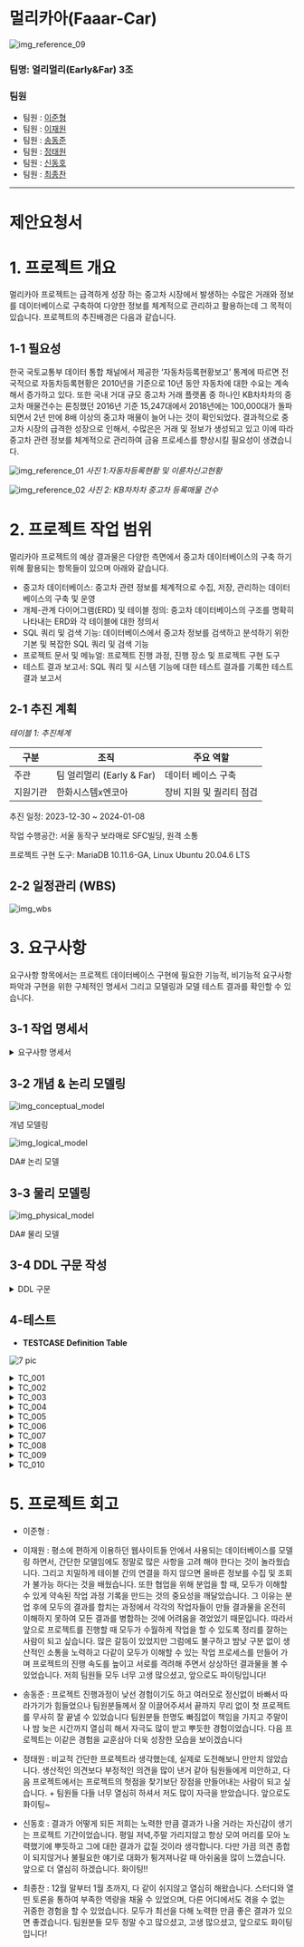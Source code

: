 # 멀리카아(Faaar-Car)

![img_reference_09](https://github.com/beyond-sw-camp/be04-1st-EarlyFar-FaaarCar/blob/e7fe4e7cb4a1f53f0d6050c2820bd6c73bfb1758/image/%EB%A9%80%EB%A6%AC%EC%B9%B4%EC%95%84.png)

### 팀명: 얼리멀리(Early&amp;Far) 3조
### 팀원
- 팀원 : [이준형](https://github.com/jhlee6515)
- 팀원 : [이재원](https://github.com/jlee38266)
- 팀원 : [송동준](https://github.com/dongjunsong)
- 팀원 : [정태원](https://github.com/t4e1)
- 팀원 : [신동호](https://github.com/letsplaycoding)
- 팀원 : [최종찬](https://github.com/CJC0512)

---

# 제안요청서

# 1. 프로젝트 개요

멀리카아 프로젝트는 급격하게 성장 하는 중고차 시장에서 발생하는 수많은 거래와 정보를 데이터베이스로 구축하여 다양한 정보를 체계적으로 관리하고 활용하는데 그 목적이 있습니다. 프로젝트의 추진배경은 다음과 같습니다.

## 1-1 필요성

한국 국토교통부 데이터 통합 채널에서 제공한 ‘자동차등록현황보고’ 통계에 따르면 전국적으로 자동차등록현황은 2010년을 기준으로 10년 동안 자동차에 대한 수요는 계속해서 증가하고 있다. 또한 국내 거대 규모 중고차 거래 플랫폼 중 하나인 KB차차차의 중고차 매물건수는 론칭했던 2016년 기준 15,247대에서 2018년에는 100,000대가 돌파되면서 2년 만에 8배 이상의 중고차 매물이 늘어 나는 것이 확인되었다. 결과적으로 중고차 시장의 급격한 성장으로 인해서, 수많은은 거래 및 정보가 생성되고 있고 이에 따라 중고차 관련 정보를 체계적으로 관리하여 금융 프로세스를 향상시킬 필요성이 생겼습니다.

![img_reference_01](https://github.com/beyond-sw-camp/be04-1st-EarlyFar-FaaarCar/assets/45275759/008288ed-4294-488f-9010-7a8689ad5ad9)
                                  *사진 1:자동차등록현황 및 이륜차신고현황*

![img_reference_02](https://github.com/beyond-sw-camp/be04-1st-EarlyFar-FaaarCar/assets/45275759/82be86db-5b9f-491a-a15b-83dd63bf48fd)
                                     *사진 2: KB차차차 중고차 등록매물 건수*

# 2. 프로젝트 작업 범위

멀리카아 프로젝트의 예상 결과물은 다양한 측면에서 중고차 데이터베이스의 구축 하기 위해 활용되는 항목들이 있으며 아래와 같습니다.

- 중고차 데이터베이스: 중고차 관련 정보를 체계적으로 수집, 저장, 관리하는 데이터베이스의 구축 및 운영
- 개체-관계 다이어그램(ERD) 및 테이블 정의: 중고차 데이터베이스의 구조를 명확히 나타내는 ERD와 각 테이블에 대한 정의서
- SQL 쿼리 및 검색 기능: 데이터베이스에서 중고차 정보를 검색하고 분석하기 위한 기본 및 복잡한 SQL 쿼리 및 검색 기능
- 프로젝트 문서 및 메뉴얼: 프로젝트 진행 과정, 진행 장소 및 프로젝트 구현 도구
- 테스트 결과 보고서: SQL 쿼리 및 시스템 기능에 대한 테스트 결과를 기록한 테스트 결과 보고서

## 2-1 추진 계획

*테이블 1: 추진체계*

| 구분 | 조직 | 주요 역할 |
| --- | --- | --- |
| 주관 | 팀 얼리멀리 (Early & Far) | 데이터 베이스 구축 |
| 지원기관 | 한화시스템x엔코아 | 장비 지원 및 퀄리티 점검 |

추진 일정: 2023-12-30 ~ 2024-01-08

작업 수행공간: 서울 동작구 보라매로 SFC빌딩, 원격 소통

프로젝트 구현 도구: MariaDB 10.11.6-GA, Linux Ubuntu 20.04.6 LTS

## 2-2  일정관리 (WBS)

![img_wbs](https://github.com/beyond-sw-camp/be04-1st-EarlyFar-FaaarCar/assets/45275759/1bac9e91-1146-4d6e-84f4-4aea6f54e562)

# 3. 요구사항

요구사항 항목에서는 프로젝트 데이터베이스 구현에 필요한 기능적, 비기능적 요구사항 파악과 구현을 위한 구체적인 명세서 그리고 모델링과 모델 테스트 결과를 확인할 수 있습니다.

## 3-1 작업 명세서
<details>
<summary>요구사항 명세서</summary>
<div markdown="1">

| 요구사항 ID | 기능유형(기능/비기능) | 요구사항명 | 요구사항 내용 | 중요도(상/중/하) | 수용여부(O/X) |
| --- | --- | --- | --- | --- | --- |
| REQ001 | 기능 | 회원 가입 | 사용자는 중고차 거래 사이트에 회원으로 가입할 수 있어야 함 | 상 | O |
| REQ002 | 기능 | 회원 탈퇴 | 회원은 원한다면 언제든지 회원 탈퇴 할 수 있어야 함 | 상 | O |
| REQ003 | 기능 | 로그인 | 등록된 회원은 아이디와 비밀번호를 사용하여 로그인할 수 있어야 함 | 상 | O |
| REQ004 | 기능 | 로그아웃 | 회원은 언제든지 로그아웃 할 수 있어야 함 | 중 | O |
| REQ005 | 기능 | 비밀번호 재설정 | 회원은 비밀번호를 분실한 경우, 이를 재설정할 수 있는 링크를 받을 수 있어야 함 | 중 | O |
| REQ006 | 기능 | 프로필 수정 | 회원은 개인 정보 및 닉네임 등을 언제든지 수정할 수 있어야 함 | 중 | O |
| REQ007 | 기능  | 회원 권한 | 회원은 등급별로 권한을 부여받아야 함 | 상 | O |
| REQ008 | 기능 | 게시물 검색 | 사용자는 다양한 조건으로 게시물을 검색할 수 있어야 함 | 상 | O |
| REQ009 | 기능 | 거래 예약 등록 | 회원은 시승, 거래 상담 등의 사유로 중고차 거래를 예약할 수 있어야 함 | 중 | O |
| REQ010 | 기능 | 거래 등록 | 회원은 중고차를 판매하거나 구매하기 위해 게시물을 등록할 수 있어야 함 | 상 | O |
| REQ011 | 기능 | 알림 수신 설정 | 회원은 중요한 거래 알림을 설정하고 수신할 수 있어야 함 | 중 | O |
| REQ012 | 기능 | 판매자 평가 | 거래 완료 후 구매자는 판매자를 평가하고 리뷰를 남길 수 있어야 함 | 중 | O |
| REQ013 | 기능 | 리뷰 확인 및 관리 | 회원은 자신에게 작성된 리뷰를 확인하고 부적절한 리뷰를 신고할 수 있어야 함 | 중 | O |
| REQ014 | 기능 | 쿠폰 발급 및 관리 | 사이트에서 회원에게 쿠폰을 발급하고, 회원은 쿠폰을 관리(사용)할 수 있어야 함 | 중 | O |
| REQ015 | 기능 | 할인 적용 | 회원은 거래 시 발급 받은 쿠폰을 사용하여 할인 혜택을 받을 수 있어야 함 | 중 | O |
| REQ016 | 기능 | 사용자 신고 | 회원은 사이트 규율을 위반한 다른 회원을 신고할 수 있어야 함 | 중 | O |
| REQ017 | 기능 | 차량 정보 등록 | 판매자는 중고차의 기본 정보를 등록할 수 있어야 함 | 상 | O |
| REQ018 | 기능 | 차량 이미지 업로드 | 판매자는 중고차에 대한 이미지를 업로드할 수 있어야 함 | 중 | O |
| REQ019 | 기능 | 가격 및 거래 조건 등록 | 판매자는 중고차의 판매 가격 및 거래 조건을 등록할 수 있어야 함 | 상 | O |
| REQ020 | 기능 | 차량 상태 및 특이사항 등록 | 판매자는 중고차의 현재 상태, 사고 이력, 정비 이력 등을 자세히 등록할 수 있어야 함 | 중 | O |
| REQ021 | 기능 | 차량 검색 및 필터링 | 회원은 중고차 목록을 다양한 기준으로 검색하고 필터링할 수 있어야 함 | 상 | O |
| REQ022 | 기능 | 차량 관심 등록 및 알림 | 회원은 특정 차량을 관심 목록에 등록하고, 해당 차량에 대한 가격 변동 등 알림을 받을 수 있어야 함 | 중 | O |
| REQ023 | 기능 | 차량 상세 정보 조회 | 회원은 각 차량에 대한 상세 정보를 확인할 수 있어야 함 | 상 | O |
| REQ024 | 기능 | 중고차 경매 기능 | 시스템은 중고차 경매 기능을 제공하여 회원 간의 경매를 통해 차량을 판매하거나 구매할 수 있어야 함 | 하 | O |
| REQ025 | 기능 | 추가 조항 및 특이사항 | 시스템을 통해 중고차 결제 시, 환불/교환 정책, 특정 조건에 대한 합의 사항 등이 화면을 통해 제시되어야 함 | 상 | O |
| REQ026 | 기능 | 서명 | 시스템을 통해 중고차 결제 시, 구매자 및 판매자의 서명 및 날짜가 화면을 통해 제시되어야 함 | 상 | O |
| REQ027 | 기능 | 소유권 이전 및 문서  | 시스템을 통해 중고차 결제 시, 등록증, 소유권증, 소유권 이전 절차 등이 화면을 통해 제시되어야 함 | 상 | O |
| REQ028 | 비기능 | 로그인 속도 | 로그인은 1초 미만의 짧은 속도로 이뤄져야 함 | 중 | O |
| REQ029 | 비기능 | 보안 | 사용자 개인 정보는 안전하게 저장되어야 하며, 암호화된 통신을 사용해야 함 | 상 | O |
| REQ030 | 비기능 | 거래 안전성 | 거래는 안전하게 이루어져야 하며, 부정거래 방지를 위한 보안 기능이 필요함 | 상 | O |
| REQ031 | 비기능 | 실시간 통지 | 중요한 거래 관련 사항에 대한 실시간 푸시 알림이 제공되어야 함 | 중 | O |
| REQ032 | 기능 | 신고 절차 및 양식 | 회원은 부적절한 행동에 대한 신고를 할 수 있는 절차와 양식이 제공되어야 함 | 상 | O |
| REQ033 | 비기능 | 익명 신고 | 회원은 자신을 식별하지 않고 익명으로 신고를 제출할 수 있어야 함 | 중 | O |
| REQ034 | 기능 | 신고 이력 조회 | 관리자는 이전에 발생한 신고 이력을 조회할 수 있어야 함 | 중 | O |
| REQ035 | 기능 | 신고 효과적인 피드백 | 회원은 신고에 대한 결과를 효과적으로 피드백 받을 수 있어야 함 | 중 | O |
| REQ036 | 기능 | 블랙리스트 관리 | 관리자는 부적절한 행동을 하는 회원을 블랙리스트에 등록하고 해제할 수 있어야 함 | 상 | O |
| REQ037 | 기능 | 블랙리스트 효과 | 블랙리스트에 등록된 회원은 특정 서비스 또는 기능에 접근할 수 없어야 함 | 상 | O |
| REQ038 | 기능 | 블랙리스트 공지 | 블랙리스트에 등록된 회원은 등록 사유와 기간에 대한 공지를 받을 수 있어야 함 | 중 | O |
| REQ039 | 기능 | 블랙리스트 조회 | 운영자 및 관리자는 블랙리스트에 등록된 회원 목록을 조회할 수 있어야 함 | 중 | O |
| REQ040 | 기능 | 블랙리스트 자동 처리 | 회원은 신고가 누적 5회 이상이 될 경우, 자동으로 블랙 리스트에 등록됨 | 중 | O |
| REQ041 | 기능 | 제재 내역 기록 | 회원의 제재 기한이 종료될 경우, 그 내역이 제재 내역에 기록되어야 한다. | 상 | O |
| REQ042 | 기능 | 로그인 제한 | 일정 시간 내, 사용자의 로그인 실패 횟수가 5회 이상인 경우, 해당 회원 아이디의 로그인이 5분 동안 제한됨. | 상 | O |
| REQ043 | 기능 | 로그인 내역 기록 | 사용자가 회원 로그인을 시도하면 그 내역이 기록되어야 함 | 상 | O |

</div>
</details>
    
  

## 3-2 개념 & 논리 모델링

![img_conceptual_model](https://github.com/beyond-sw-camp/be04-1st-EarlyFar-FaaarCar/assets/45275759/045217ef-b9a9-4212-aa91-b7932ba4282d)

개념 모델링

![img_logical_model](https://github.com/beyond-sw-camp/be04-1st-EarlyFar-FaaarCar/assets/45275759/b03c48f6-1596-4e5f-b285-cc946b91f521)

DA# 논리 모델

## 3-3 물리 모델링

![img_physical_model](https://github.com/beyond-sw-camp/be04-1st-EarlyFar-FaaarCar/assets/45275759/b31ce7a6-d168-4507-b548-89253ca4ac6d)

DA# 물리 모델

## 3-4 DDL 구문 작성
<details>
<summary>DDL 구문</summary>
<div markdown="1">

- master server와 slave server가 Replication한 것을 확인 할 수 있으며, DDL이 성공적으로 생성되는 것을 확인할 수 있다.

![script](https://github.com/beyond-sw-camp/be04-1st-EarlyFar-FaaarCar/assets/152199695/c5872d05-2c16-4a84-88d7-c3efe9709d00)


```sql
CREATE TABLE model (
	Model_ID	VARCHAR(255)	PRIMARY KEY COMMENT '차종코드',
	Model_name	VARCHAR(255)	NOT NULL COMMENT '차종명',
	Model_description	TEXT NOT NULL COMMENT '차종 설명'
)COMMENT = '차종';

CREATE TABLE Car (
	Car_ID	INT	PRIMARY KEY AUTO_INCREMENT COMMENT '자동차 ID',
	Car_field	VARCHAR(255)	NOT NULL COMMENT '제조사',
	Car_model	VARCHAR(255)	NOT NULL COMMENT '모델',
	Car_year	INT	NOT NULL COMMENT '연식',
	Car_mileage	INT	NOT NULL COMMENT '주행거리',
	Car_condition	VARCHAR(255)	NOT NULL COMMENT '컨디션',
	Car_transmission	VARCHAR(255)	NOT NULL COMMENT '변속기',
	Car_oiltype	VARCHAR(255)	NOT NULL COMMENT '연료 종류',
	Car_engine	VARCHAR(255)	NOT NULL COMMENT '엔진 크기',
	Car_fuel_efficiency	INT	NOT NULL COMMENT '연비',
	Accident_check	TINYINT(1)	NOT NULL	DEFAULT 0 COMMENT '사고 여부',
	Inundation_check	TINYINT(1)	NOT NULL	DEFAULT 0 COMMENT '침수 여부',
	Selling_price	INT	NOT NULL COMMENT '매물가격',
	Picture_URL	VARCHAR(255)	NOT NULL DEFAULT '-' COMMENT '사진 경로',
	Picture_origin	VARCHAR(255)	NOT NULL DEFAULT '-' COMMENT '원본사진 이름',
	Picture_rename	VARCHAR(255)	NOT NULL DEFAULT '-' COMMENT '사진 이름',
	Model_ID	VARCHAR(255)	NOT NULL COMMENT '차종코드',
  Insepction_record_URL  VARCHAR(255) NOT NULL COMMENT '성능점검기록부',
  FOREIGN KEY(Model_ID) REFERENCES model (Model_ID)
)COMMENT = '자동차';


CREATE TABLE Ownership_history (
	Ownership_ID	INT	PRIMARY KEY AUTO_INCREMENT COMMENT '소유이력ID',
	Previous_Owner	VARCHAR(255)	NULL	DEFAULT '-' COMMENT '이전소유자',
	Current_Owner	VARCHAR(255)	NOT NULL COMMENT '현재소유자',
	Ownership_start	DATETIME	NOT NULL COMMENT '소유시작일',
	Ownership_end	DATETIME	NOT NULL COMMENT '소유종료일',
	Reason_transfer	TEXT	NOT NULL COMMENT '소유이전된이유',
	Descript_transfer	TEXT	NOT NULL COMMENT '소유이전된상세설명',
	Car_ID	INT	NOT NULL COMMENT '자동차 ID',
  FOREIGN KEY(Car_ID) references Car(Car_ID)
)COMMENT = '소유이력';

CREATE TABLE Accident_History (
	Accident_ID INT AUTO_INCREMENT COMMENT '차동자 사고 ID',
	Accident_damage_degree INT NOT NULL COMMENT '피해정도',
	Accident_date DATETIME NOT NULL COMMENT '발생 일자',
	Insurance_claim_check TINYINT(1) NOT NULL DEFAULT 0 COMMENT '보험청구여부',
	Car_ID INT NOT NULL COMMENT '자동차 ID',
	CONSTRAINT PK_ACCIDENT_HISTORY PRIMARY KEY (Accident_ID),
	CONSTRAINT FK_Inspection_record_TO_Accident_History_1 FOREIGN KEY (Car_ID) REFERENCES Car (Car_ID)
)COMMENT = '자동차침수이력';

CREATE TABLE Inundation (
	Inundation_ID INT	AUTO_INCREMENT COMMENT '차동자 침수 ID',
	Inundation_degree INT NOT NULL COMMENT '침수정도',
	Inundation_date DATETIME NOT NULL COMMENT '발생 일자',
	Car_ID INT NOT NULL COMMENT '자동차 ID',
	CONSTRAINT PK_INUNDATION PRIMARY KEY (Inundation_ID),
	CONSTRAINT FK_Inspection_record_TO_Inundation_1 FOREIGN KEY (Car_ID) REFERENCES Car (Car_ID)
)COMMENT = '자동차침수이력';

CREATE TABLE Member (
	Member_ID	INT	PRIMARY KEY AUTO_INCREMENT COMMENT '회원ID',
	Member_name	VARCHAR(255)	NOT NULL COMMENT '이름',
	Member_nickname	VARCHAR(255)	NOT NULL COMMENT '닉네임',
	Member_password	VARCHAR(255)	NOT NULL COMMENT '비밀번호',
	Member_email	VARCHAR(255)	NOT NULL COMMENT '이메일',
	Member_phoneNum	VARCHAR(255)	NOT NULL COMMENT '전화번호',
	Member_address	VARCHAR(255)	NOT NULL COMMENT '주소',
	Member_birth	DATETIME	NOT NULL COMMENT '생년월일',
	Member_sign_up_date	DATETIME	NOT NULL COMMENT '가입일',
	Member_coupon	INT	NULL	DEFAULT 0 COMMENT '보유 쿠폰',
	Dealer_company	VARCHAR(255)	NULL COMMENT '딜러 회사명',
	Dealer_region	VARCHAR(255)	NULL COMMENT '딜러 근무지',
	Dealer_grade	INT	NULL COMMENT '딜러 등급',
	Member_type	INT	NOT NULL COMMENT '회원 유형',
	Member_blacklist	TINYINT(1)	NULL	DEFAULT 0 COMMENT '블랙회원여부',
	Restriction_date	DATETIME	NULL COMMENT '제재 적용일',
	Restriction_end_date	DATETIME	NULL COMMENT '제재 종료일',
	Login_fail_stack	INT	NULL DEFAULT 0 COMMENT '로그인실패횟수',
	Report_issue_stack	INT	NULL DEFAULT 0 COMMENT '누적신고횟수',
	Login_restriction_check	TINYINT(1)	NULL	DEFAULT 0 COMMENT '접근제한여부',
	Member_withdraw_check	TINYINT(1)	NULL	DEFAULT 0 COMMENT '탈퇴여부',
	Member_withdraw_date DATE NULL COMMENT '탈퇴날짜'
)COMMENT = '회원';

CREATE TABLE Coupon (
	Coupon_number INT AUTO_INCREMENT COMMENT '쿠폰 번호',
	Coupon_date DATETIME NOT NULL COMMENT '발급 일자',
	Coupon_usage_status TINYINT(1) NOT NULL DEFAULT 0 COMMENT '쿠폰 사용 상태',
	Coupon_description TEXT NOT NULL COMMENT '쿠폰 설명',
	Member_ID INT NOT NULL COMMENT '회원ID',
	CONSTRAINT PK_COUPON PRIMARY KEY (Coupon_number),
	CONSTRAINT FK_Member_TO_Coupon_1 FOREIGN KEY (Member_ID) REFERENCES Member (Member_ID)
) COMMENT = '쿠폰';

CREATE TABLE Login_log (
	Login_log_ID	INT AUTO_INCREMENT COMMENT '로그인내역ID',
	Success_check	TINYINT(1)	NOT NULL	DEFAULT 0 COMMENT '성공여부',
	Attempt_date	DATE	NOT NULL COMMENT '시도날짜',
	Attempt_time	TIME	NOT NULL COMMENT '시도시간',
	Attempt_IP	VARCHAR(255)	NOT NULL COMMENT '시도경로',
	Member_ID	INT	NOT NULL COMMENT '회원ID',
	CONSTRAINT pk_Login_log_ID PRIMARY KEY (Login_log_ID),
	CONSTRAINT fk_Member_ID FOREIGN KEY (Member_ID) REFERENCES Member (Member_ID)
) COMMENT = '로그인내역';


CREATE TABLE Report (
	Report_ID	INT AUTO_INCREMENT COMMENT '신고 ID',
	Report_type	VARCHAR(255)	NOT NULL COMMENT '신고 유형',
	Report_date	DATETIME	NOT NULL COMMENT '신고 일자',
	Punish_check	TINYINT(1)	NOT NULL	DEFAULT 0 COMMENT '처벌 여부',
	Report_substance	TEXT	NOT NULL COMMENT '신고 내용',
	Reporter_ID	INT	NOT NULL COMMENT '신고자 ID',
	Reported_ID	INT	NOT NULL COMMENT '피신고자 ID',
	CONSTRAINT pk_Report_ID PRIMARY KEY (Report_ID),
  CONSTRAINT fk_Reporter_ID FOREIGN KEY (Reporter_ID) REFERENCES Member (Member_ID),
	CONSTRAINT fk_Reported_ID FOREIGN KEY (Reported_ID) REFERENCES Member (Member_ID)
)COMMENT = '신고내역';

CREATE TABLE Penalty (
	Penalty_ID	INT AUTO_INCREMENT COMMENT '제재 내역 ID',
	Penalty_duration	DATETIME	NOT NULL COMMENT '제재 일자',
	Penalty_type	VARCHAR(255)	NOT NULL COMMENT '제재 유형',
	Penalty_reason	VARCHAR(255)	NOT NULL COMMENT '제재 사유',
	Penalty_applydate	DATETIME	NOT NULL COMMENT '제재 적용일',
	Penalty_enddate	DATETIME	NOT NULL COMMENT '제재 종료일',
	Member_ID	INT	NOT NULL COMMENT '회원ID',
	CONSTRAINT pk_Penalty_ID PRIMARY KEY (Penalty_ID),
	CONSTRAINT fk_Member_ID_1 FOREIGN KEY (Member_ID) REFERENCES Member (Member_ID)
)COMMENT = '제재내역';


CREATE TABLE Notice (
	Notice_ID 	INT	AUTO_INCREMENT COMMENT '알림ID',
	Notice_type	VARCHAR(255)	NULL COMMENT '알림유형',
	Notice_description	TEXT	NULL COMMENT '알림설명',
   Member_ID	INT	NOT NULL COMMENT '회원ID',
	CONSTRAINT pk_Notice_ID PRIMARY KEY (Notice_ID),
  CONSTRAINT fk_Member_ID_n FOREIGN KEY (Member_ID) REFERENCES Member (Member_ID)
) COMMENT = '알림';


CREATE TABLE Review (
	Review_ID	INT AUTO_INCREMENT COMMENT '리뷰내역ID',
	Review_contents	TEXT	Not NULL COMMENT '리뷰 내용',
	Review_grade	VARCHAR(255)	Not NULL COMMENT '평가 등급',
	Member_ID	INT	NOT NULL COMMENT '회원ID',
  Dealer_ID INT NOT NULL COMMENT '판매자ID',
	CONSTRAINT pk_Review_ID PRIMARY KEY (Review_ID),
	CONSTRAINT fk_Member_ID_3 FOREIGN KEY (Member_ID) REFERENCES Member (Member_ID),
  CONSTRAINT fk_Member_ID_d FOREIGN KEY (Dealer_ID) REFERENCES Member (Member_ID)
)COMMENT = '리뷰내역';


CREATE TABLE Board (
	Board_ID	INT	PRIMARY KEY AUTO_INCREMENT COMMENT '게시판ID',
	Board_type	VARCHAR(255)	NOT NULL COMMENT '게시판 유형',
	Board_description	TEXT	NOT NULL COMMENT '게시판 설명'
) COMMENT = '게시판';

CREATE TABLE Post (
	Post_ID	INT	PRIMARY KEY AUTO_INCREMENT COMMENT '게시물ID',
	Post_title	VARCHAR(255)	NOT NULL COMMENT '게시물 제목',
	Post_contents	TEXT	NOT NULL COMMENT '게시물 내용',
	Post_date	DATETIME	NOT NULL COMMENT '게시물 작성일',
	Post_hits	INT	NOT NULL	DEFAULT 0 COMMENT '조회수',
	Post_last_update	DATETIME	NOT NULL	DEFAULT NOW() COMMENT '마지막 업데이트',
	Post_type	VARCHAR(255)	NOT NULL COMMENT '게시물 유형',
	Deal_date	DATETIME	NULL COMMENT '판매 완료 일자',
	Report_check	TINYINT(1)	NOT NULL	DEFAULT 0 COMMENT '신고 여부',
	Car_ID	INT	NOT NULL COMMENT '차량ID',
	Member_ID	INT	NOT NULL COMMENT '회원 ID',
	Board_ID	INT	NOT NULL COMMENT '게시판ID',
  FOREIGN KEY(Car_ID) References Car(Car_ID),
  FOREIGN KEY(Member_ID) References Member(Member_ID),
  FOREIGN KEY(Board_ID) References Board(Board_ID)
) COMMENT = '게시물';


CREATE TABLE Payment_history (
	Payment_ID	INT	PRIMARY KEY AUTO_INCREMENT COMMENT '결제ID',
	Payment_date	DATETIME	NOT NULL COMMENT '결제일',
	Payment_method	VARCHAR(255)	NOT NULL COMMENT '결제수단',
	Payment_amount	INT	NOT NULL COMMENT '결제금액',
	Car_ID	INT	NOT NULL COMMENT '자동차 ID',
	Member_ID	INT	NOT NULL COMMENT '회원ID',
  FOREIGN KEY(Car_ID) References Car(Car_ID),
  FOREIGN KEY(Member_ID) References Member(Member_ID)
) COMMENT = '결제이력';

CREATE TABLE Interested_car (
	Interested_Car_ID INT AUTO_INCREMENT COMMENT '구매관심차량ID',
	Post_ID INT NOT NULL COMMENT '게시물ID',
	Member_ID INT NOT NULL COMMENT '회원ID',
	Chosen_time DATETIME NOT NULL COMMENT '찜한시간',
	CONSTRAINT PK_INTERESTED_CAR PRIMARY KEY (Interested_Car_ID),
	CONSTRAINT FK_Post_TO_Interested_Car_1 FOREIGN KEY (Post_ID) REFERENCES Post (Post_ID),
	CONSTRAINT FK_Member_TO_Interested_Car_1 FOREIGN KEY (Member_ID) REFERENCES Member (Member_ID)
) COMMENT = '구매관심차량';

CREATE TABLE Reservation (
	Reservation_ID INT AUTO_INCREMENT COMMENT '예약 ID',
	Reservation_status VARCHAR(255) NOT NULL COMMENT '예약상태',
	Reservation_purpose VARCHAR(255) NOT NULL COMMENT '예약목적',
	Reservation_date DATETIME	NOT NULL COMMENT '예약일자',
	Post_ID INT NOT NULL COMMENT '게시물ID',
	Member_ID INT NOT NULL COMMENT '회원ID',
	CONSTRAINT PK_RESERVATION PRIMARY KEY (Reservation_ID),
	CONSTRAINT FK_Post_TO_Reservation_1 FOREIGN KEY (Post_ID) REFERENCES Post (Post_ID),
	CONSTRAINT FK_Member_TO_Reservation_1 FOREIGN KEY (Member_ID) REFERENCES Member (Member_ID)
) COMMENT = '예약내역';



```

- 생성된 테이블들에 데이터들이 성공적으로 INSERT 되는 것을 확인할 수 있다.

![insert](https://github.com/beyond-sw-camp/be04-1st-EarlyFar-FaaarCar/assets/152199695/9e2f2ddc-bc41-4371-91e2-c0ef829c8129)


</div>
</details>

## 4-테스트

- **TESTCASE Definition Table**

![7 pic](https://github.com/beyond-sw-camp/be04-1st-EarlyFar-FaaarCar/assets/152199695/35d855bb-5753-457f-828d-25ca70d49449)

<details>
<summary>TC_001</summary>
<br/>

- **실행 화면**

![TC001](https://github.com/beyond-sw-camp/be04-1st-EarlyFar-FaaarCar/assets/152199695/cfc25f5b-c2e8-4570-b9f4-02a93c8dda57)

- **쿼리문**

```sql
SELECT * FROM Member;

INSERT INTO Member (
  Member_ID, Member_name, Member_nickname, Member_password
, Member_email, Member_phoneNum, Member_address, Member_birth
, Member_sign_up_date, Member_coupon, Dealer_company, Dealer_region
, Dealer_grade, Member_type, Member_blacklist, Restriction_date
, Restriction_end_date, Login_fail_stack, Report_issue_stack
, Login_restriction_check, Member_withdraw_check, Member_withdraw_date 
)
VALUES 
(
  NULL, 'test','test_nick','test_passwd'
, 'test@gmail.com','010-5678-1234','서울','2023-1-1 00:00:00'
, NOW(), NULL, 'test_company', 'test_region'
, 1, 1,	NULL, NULL
, NULL,	NULL, NULL
, NULL, 0, NULL 
);

SELECT * FROM Member;
```

- **실행 결과**

</details>

<details>
<summary>TC_002</summary>
<br/>

- **실행 화면**

![TC002](https://github.com/beyond-sw-camp/be04-1st-EarlyFar-FaaarCar/assets/152199695/ce509b73-3b04-4bf9-9b69-d407e2cd350a)

- **쿼리문**

```sql
SELECT  
       Member_id
     , Member_withdraw_check 
     , Member_withdraw_date
  FROM Member 
 WHERE Member_id = 4;
	
UPDATE
       Member
   SET Member_withdraw_check=1
     , Member_withdraw_date=NOW()
 WHERE Member_id = 4;

SELECT  
       Member_id
     , Member_withdraw_check 
     , Member_withdraw_date
  FROM Member 
 WHERE Member_id = 4;
```

- **실행 결과**

</details>

<details>
<summary>TC_003</summary>
<br/>

- **실행 화면**

![TC003](https://github.com/beyond-sw-camp/be04-1st-EarlyFar-FaaarCar/assets/152199695/f6ed9c81-57fc-412f-af00-8ed0a142f636)

- **쿼리문**

```sql
SELECT * FROM Login_log;

INSERT INTO Login_log
(
  Success_check, Attempt_date, Attempt_time, Attempt_IP, Member_ID
)
Values
(
  1, NOW(), NOW(), '서울', 1
);

SELECT * FROM Login_log;
```

- **실행 결과**

</details>

<details>
<summary>TC_004</summary>
<br/>

- **실행 화면**

![TC004](https://github.com/beyond-sw-camp/be04-1st-EarlyFar-FaaarCar/assets/152199695/ec69b70e-96c1-4088-8e12-96c122d35e2e)

- **쿼리문**

```sql
DELIMITER //

CREATE OR REPLACE TRIGGER LOGIN_FAIL_TR
    AFTER INSERT 
    ON Login_log
    FOR EACH ROW
BEGIN 
    IF NEW.Success_check = 0 THEN
        UPDATE Member
           SET Login_fail_stack = Login_fail_stack + 1
         WHERE Member_id = New.Member_id; 
    END IF;
END//
 
DELIMITER;

SELECT * FROM Login_log;

SELECT
       Member_id
     , Login_fail_stack
  FROM Member;

INSERT INTO Login_log
(
  Success_check, Attempt_date, Attempt_time, Attempt_IP, Member_ID
)
VALUES
(
  0, NOW(), NOW(), '서울', 1
);

SELECT * FROM Login_log;

SELECT
       Member_id
     , Login_fail_stack
  FROM Member;

SELECT * FROM Member;
```

- **실행 결과**

</details>

<details>
<summary>TC_005</summary>
<br/>

- **실행 화면**

![TC005](https://github.com/beyond-sw-camp/be04-1st-EarlyFar-FaaarCar/assets/152199695/0a87b591-562e-48bd-ad1b-cf0c0e7e4f85)

- **쿼리문**

```sql
SELECT
       Member_id
     , Member_password
  FROM Member
 WHERE Member_id = 5;

UPDATE
       Member
   SET Member_password='updatetest'
 WHERE Member_id = 5;

SELECT
       Member_id
     , Member_password
  FROM Member
 WHERE Member_id = 5;
```

- **실행 결과**

</details>

<details>
<summary>TC_006</summary>
<br/>

- **실행 화면**

![TC006](https://github.com/beyond-sw-camp/be04-1st-EarlyFar-FaaarCar/assets/152199695/05552cbf-918c-47a3-a768-10a1f272b91d)

- **쿼리문**

```sql
SELECT 
       Member_id, Member_nickname, Member_email
     , Member_Phonenum, Member_address 
  FROM Member 
 WHERE Member_id = 5;

UPDATE
       Member
   SET Member_nickname='testnickname'
     , Member_email='updatetest@gmail.com'
     , Member_phonenum='010-8888-8888'
     , Member_address='광주'
 WHERE Member_id = 5;

SELECT 
       Member_id, Member_nickname, Member_email
     , Member_Phonenum, Member_address 
  FROM Member 
 WHERE Member_id = 5;
```

- **실행 결과**

</details>

<details>
<summary>TC_007</summary>
<br/>

- **실행 화면**

![TC007](https://github.com/beyond-sw-camp/be04-1st-EarlyFar-FaaarCar/assets/152199695/a8ca0b29-1588-467c-a07d-ebab2b2bb4f4)

- **쿼리문**

```sql
SELECT 
       b.Member_name, a.Review_grade, a.Review_contents 
  FROM Review a
  JOIN Member b ON a.dealer_id = b.Member_id
 WHERE a.dealer_id = 2;
```

- **실행 결과**

</details>

<details>
<summary>TC_008</summary>
<br/>

- **실행 화면**

![TC008](https://github.com/beyond-sw-camp/be04-1st-EarlyFar-FaaarCar/assets/152199695/b529ec8e-ae8c-4f6b-be7f-07cbbc90b896)

- **쿼리문**

```sql
SELECT * FROM Car;
SELECT * FROM Ownership_history;
SELECT * FROM Accident_history;
SELECT * FROM Inundation;

-- Transaction 시작
START TRANSACTION;

-- 예시: 자동차 정보 삽입
INSERT INTO Car
(
  Car_ID, Car_field, Car_model, Car_year, Car_mileage, Car_condition
, Car_transmission, Car_oiltype, Car_engine, Car_fuel_efficiency
, Accident_check, Inundation_check, Selling_price, Picture_URL
, Picture_origin, Picture_rename, Model_ID, Insepction_record_URL
)
VALUES 
(
  99, 'Hyundai', 'Sonata', 2019, 50000, 'Good', 'Automatic'
, 'Gasoline', '2.0L', 15, 0, 0, 20000, '/images/sonata.jpg'
, 'sonata_original.jpg', 'sonata_rename.jpg', 'M2', '/inspection/M2'
);

-- 다른 테이블에도 삽입 또는 업데이트 등 필요한 작업 수행
-- Ownership_history insert
INSERT INTO Ownership_history
(
  Previous_Owner, Current_Owner, Ownership_start, Ownership_end
, Reason_transfer, Descript_transfer, Car_ID
)
VALUES 
(
  '이재원', '이준형', '2021-04-03 09:00:00', '2023-03-15 17:30:00'
, '직장 지역이동에 의한 판매', '차량 상태 우수, 주행거리 낮음', 99
);

-- Accident_history insert
SELECT * FROM Accident_history;
INSERT INTO Accident_history
(
  Accident_damage_degree, Accident_date
, Insurance_claim_check, Car_ID
)
VALUES 
(
  2, '2022-05-20 16:00:00'
, 1, 99
);

-- Inundation insert
SELECT * from Inundation;
INSERT INTO Inundation
(
  Inundation_degree, Inundation_date, Car_ID
)
VALUES 
(
  3, '2022-07-10 10:15:00', 99
);

-- Transaction 종료
COMMIT;

SELECT * FROM Car;
SELECT * FROM Ownership_history;
SELECT * FROM Accident_history;
SELECT * FROM Inundation;
```

- **실행 결과**

</details>

<details>
<summary>TC_009</summary>
<br/>

- **실행 화면**

![TC009_1st](https://github.com/beyond-sw-camp/be04-1st-EarlyFar-FaaarCar/assets/152199695/e53f2ab5-deb7-4d0f-972a-6f6d75cda1dd)

![TC009_2nd](https://github.com/beyond-sw-camp/be04-1st-EarlyFar-FaaarCar/assets/152199695/a3a95e52-0643-4b6a-b965-3f81389dd689)

- **쿼리문**

```sql
-- Member 테이블에 대한 Trigger 정의
DELIMITER //

CREATE TRIGGER AfterReportUpdate
    BEFORE UPDATE ON Member
    FOR EACH ROW
BEGIN
  -- 누적신고횟수가 5의 배수일 때 제재 적용
  IF NEW.Report_issue_stack % 5 = 0 AND NEW.Report_issue_stack < 30 THEN
    SET NEW.Member_blacklist = 1;
    SET NEW.Restriction_date = NOW();
    SET NEW.Restriction_end_date = DATE_ADD(NOW(), INTERVAL NEW.Report_issue_stack DAY);
  END IF;

  -- 누적신고횟수가 30이 넘어가면 회원의 회원탈퇴 여부가 1(탈퇴)로 업데이트
  IF NEW.Report_issue_stack >= 30 THEN
    SET NEW.Member_withdraw_check = 1;
    SET NEW.Member_withdraw_date = NOW();
  END IF;
END;//

DELIMITER ;

-- Trigger 적용 확인
SELECT * FROM Member;
INSERT INTO Member
(
  Member_ID, Member_name, Member_nickname, Member_password, Member_email, Member_phoneNum
, Member_address, Member_birth, Member_sign_up_date, Member_coupon, Dealer_company
, Dealer_region, Dealer_grade, Member_type, Member_blacklist, Restriction_date, Restriction_end_date
, Login_fail_stack, Report_issue_stack, Login_restriction_check, Member_withdraw_check
, Member_withdraw_date 
)
VALUES 
(
  99, '홍길동', '회원닉네임이영', 'qlalfqjsgh1234', 'hongmail@daum.net', '010-2222-5555'
, '부산', '1993-1-3 00:00:00', NOW(), NULL, NULL, NULL 
, NULL, 0, NULL,	NULL,	NULL,	NULL
, 4, NULL,	0, NULL
)
,
(
  100, '홍구구', '회원닉네임이영', 'qlalfqjsgh1234', 'hongmail@daum.net', '010-2222-5555'
, '대구', '1996-1-3 00:00:00',  NOW(), NULL, NULL, NULL
, NULL, 0,	1, '2023-12-1 00:00:00', '2023-12-26 00:00:00'
, NULL, 28, NULL, 0,	NULL
);

SELECT * FROM Member;

UPDATE Member 
   SET report_issue_stack = report_issue_stack + 1 
 WHERE Member_ID IN (99, 100);

SELECT * FROM Member;

UPDATE Member
   SET report_issue_stack = report_issue_stack + 5 
 WHERE Member_ID IN (99, 100);

SELECT * FROM Member;
```

- **실행 결과**

</details>

<details>
<summary>TC_010</summary>
<br/>

- **실행 화면**

![TC010](https://github.com/beyond-sw-camp/be04-1st-EarlyFar-FaaarCar/assets/152199695/80423afd-51be-4129-94de-5c2ab6afa38b)

- **쿼리문**

```sql
CREATE VIEW CarOwnershipView AS
SELECT Car.Car_ID, Car.Car_model, Model.Model_name, Ownership_history.Current_Owner
  FROM Car
  JOIN Model ON Car.Model_ID = Model.Model_ID
  JOIN Ownership_history ON Car.Car_ID = Ownership_history.Car_ID;

SELECT * FROM CarOwnershipView;
```

- **실행 결과**

</details>

# 5. 프로젝트 회고

- 이준형 : 

- 이재원 : 평소에 편하게 이용하던 웹사이트들 안에서 사용되는 데이터베이스를 모델링 하면서, 간단한 모델임에도 정말로 많은 사항을 고려 해야 한다는 것이 놀라웠습니다.  그리고 치밀하게 테이블 간의 연결을 하지 않으면 올바른 정보를 수집 및 조회가 불가능 하다는 것을 배웠습니다. 또한 협업을 위해 분업을 할 때, 모두가 이해할 수 있게 약속된 작업 과정 기록을 만드는 것의 중요성을 깨달았습니다. 그 이유는 분업 후에 모두의 결과를 합치는 과정에서 각각의 작업자들이 만들 결과물을 온전히 이해하지 못하여 모든 결과를 병합하는 것에 어려움을 겪었었기 때문입니다. 따라서 앞으로 프로젝트를 진행할 때 모두가 수월하게 작업을 할 수 있도록 정리를 잘하는 사람이 되고 싶습니다. 많은 갈등이 있었지만 그럼에도 불구하고 밤낮 구분 없이 생산적인 소통을 노력하고 다같이 모두가 이해할 수 있는 작업 프로세스를 만들어 가며 프로젝트의 진행 속도를 높이고 서로를 격려해 주면서 상상하던 결과물을 볼 수 있었습니다. 저희 팀원들 모두 너무 고생 많으셨고, 앞으로도 파이팅입니다!

- 송동준 : 프로젝트 진행과정이 낮선 경험이기도 하고 여러모로 정신없이 바빠서 따라가기가 힘들었으나 팀원분들께서 잘 이끌어주셔서 끝까지 무리 없이 첫 프로젝트를 무사히 잘 끝낼 수 있었습니다 팀원분들 한명도 빠짐없이 책임을 가지고 주말이나 밤 늦은 시간까지 열심히 해서 자극도 많이 받고 뿌듯한 경험이었습니다. 다음 프로젝트는 이같은 경험을 교훈삼아 더욱 성장한 모습을 보이겠습니다

- 정태원 : 비교적 간단한 프로젝트라 생각했는데, 실제로 도전해보니 만만치 않았습니다. 생산적인 의견보다 부정적인 의견을 많이 낸거 같아 팀원들에게 미안하고, 다음 프로젝트에서는 프로젝트의 헛점을 찾기보단 장점을 만들어내는 사람이 되고 싶습니다. + 팀원들 다들 너무 열심히 하셔서 저도 많이 자극을 받았습니다. 앞으로도 화이팅~

- 신동호 : 결과가 어떻게 되든 저희는 노력한 만큼 결과가 나올 거라는 자신감이 생기는 프로젝트 기간이었습니다. 평일 저녁,주말 가리지않고 항상 모여 머리를 모아 노력했기에 뿌듯하고 그에 대한 결과가 값질 것이라 생각합니다. 다만 가끔 의견 종합이 되지않거나 불필요한 얘기로 대화가 튕겨져나갈 때 아쉬움을 많이 느꼈습니다. 앞으로 더 열심히 하겠습니다. 화이팅!!

- 최종찬 : 12월 말부터 1월 초까지, 다 같이 쉬지않고 열심히 해왔습니다. 스터디와 열띤 토론을 통하여 부족한 역량을 채울 수 있었으며, 다른 어디에서도 겪을 수 없는 귀중한 경험을 할 수 있었습니다. 모두가 최선을 다해 노력한 만큼 좋은 결과가 있으면 좋겠습니다. 
팀원분들 모두 정말 수고 많으셨고,  고생 많으셨고, 앞으로도 화이팅입니다!






